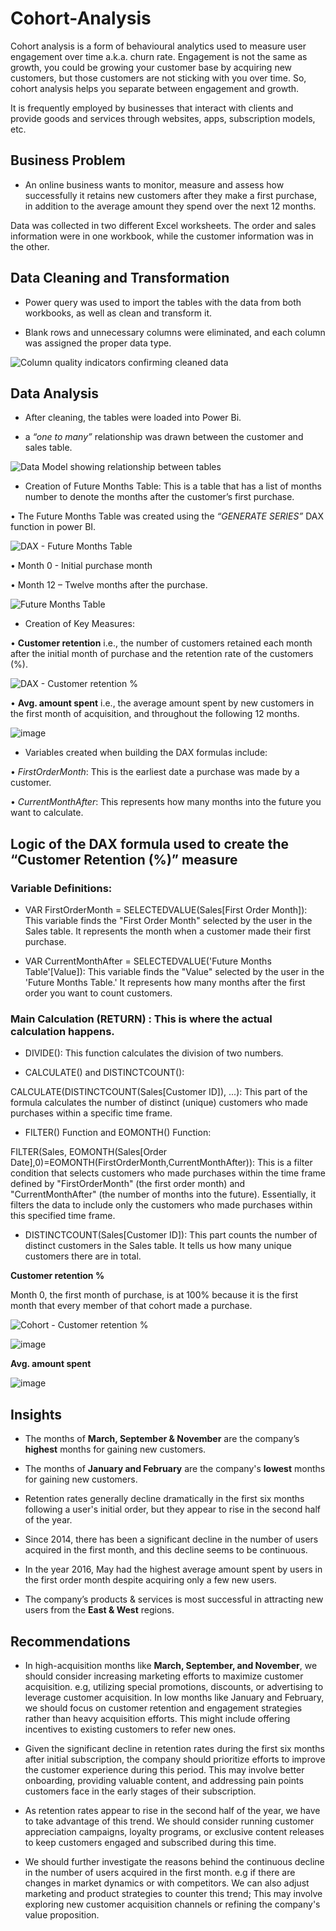 # Cohort-Analysis

Cohort analysis is a form of behavioural analytics used to measure user engagement over time a.k.a. churn rate. Engagement is not the same as growth, you could be growing your customer base by acquiring new customers, but those customers are not sticking with you over time. So, cohort analysis helps you separate between engagement and growth.

It is frequently employed by businesses that interact with clients and provide goods and services through websites, apps, subscription models, etc.

## Business Problem

-	An online business wants to monitor, measure and assess how successfully it retains new customers after they make a first purchase, in addition to the average amount they spend over the next 12 months.

Data was collected in two different Excel worksheets. The order and sales information were in one workbook, while the customer information was in the other.

## Data Cleaning and Transformation

-	Power query was used to import the tables with the data from both workbooks, as well as clean and transform it.

-	Blank rows and unnecessary columns were eliminated, and each column was assigned the proper data type.

![Column quality indicators confirming cleaned data](https://user-images.githubusercontent.com/115559534/227917324-ab061084-7a38-4581-abf7-7292107214b9.png)

## Data Analysis

-	After cleaning, the tables were loaded into Power Bi.

-	a *“one to many”* relationship was drawn between the customer and sales table.

![Data Model showing relationship between tables](https://user-images.githubusercontent.com/115559534/227918182-f41ba991-3bf6-406d-961a-a59ff9f71e7a.png)

-	Creation of Future Months Table: This is a table that has a list of months number to denote the months after the customer’s first purchase.

•	The Future Months Table was created using the *“GENERATE SERIES”* DAX function in power BI.

![DAX - Future Months Table](https://user-images.githubusercontent.com/115559534/227918611-3cb7c583-33a0-43fb-86df-a159fa18fb37.png)

•	Month 0 - Initial purchase month

•	Month 12 – Twelve months after the purchase.

![Future Months Table](https://user-images.githubusercontent.com/115559534/227919086-92dca551-585a-4fba-9872-4308f5b0aa94.png)

-	Creation of Key Measures:

•	**Customer retention** i.e., the number of customers retained each month after the initial month of purchase and the retention rate of the customers (%).

![DAX - Customer retention %](https://user-images.githubusercontent.com/115559534/227919428-7b8b2469-9d8e-4377-a97f-05a819261f21.png)

•	**Avg. amount spent** i.e., the average amount spent by new customers in the first month of acquisition, and throughout the following 12 months.

![image](https://github.com/vsthepen/Cohort-Analysis/assets/115559534/98b50998-cd75-4d4c-9e08-9efcb0b2f42a)

-	Variables created when building the DAX formulas include:

•	*FirstOrderMonth*: This is the earliest date a purchase was made by a customer.

•	*CurrentMonthAfter*: This represents how many months into the future you want to calculate.

## Logic of the DAX formula used to create the “Customer Retention (%)” measure

### Variable Definitions:

- VAR FirstOrderMonth = SELECTEDVALUE(Sales[First Order Month]): This variable finds the "First Order Month" selected by the user in the Sales table. It represents the month when a customer made their first purchase.
  
- VAR CurrentMonthAfter = SELECTEDVALUE('Future Months Table'[Value]): This variable finds the "Value" selected by the user in the 'Future Months Table.' It represents how many months after the first order you want to count customers.

### Main Calculation (RETURN) : This is where the actual calculation happens.

- DIVIDE(): This function calculates the division of two numbers.
  
- CALCULATE() and DISTINCTCOUNT():

CALCULATE(DISTINCTCOUNT(Sales[Customer ID]), ...): This part of the formula calculates the number of distinct (unique) customers who made purchases within a specific time frame.

- FILTER() Function and EOMONTH() Function:

FILTER(Sales, EOMONTH(Sales[Order Date],0)=EOMONTH(FirstOrderMonth,CurrentMonthAfter)): This is a filter condition that selects customers who made purchases within the time frame defined by "FirstOrderMonth" (the first order month) and "CurrentMonthAfter" (the number of months into the future). Essentially, it filters the data to include only the customers who made purchases within this specified time frame.

- DISTINCTCOUNT(Sales[Customer ID]): This part counts the number of distinct customers in the Sales table. It tells us how many unique customers there are in total.

**Customer retention %**

Month 0, the first month of purchase, is at 100% because it is the first month that every member of that cohort made a purchase.

![Cohort - Customer retention %](https://user-images.githubusercontent.com/115559534/227920180-2357c2e6-b55d-404c-9c0f-a7f23dcd9b7e.png)

![image](https://github.com/vsthepen/Cohort-Analysis/assets/115559534/d834f64f-b51e-4fea-8b99-f3f6bcbede77)

**Avg. amount spent**

![image](https://github.com/vsthepen/Cohort-Analysis/assets/115559534/0f85ed87-654d-47c9-9612-8a460e81ff35)

## Insights

- The months of **March, September & November** are the company’s **highest** months for gaining new customers.

- The months of **January and February** are the company's **lowest** months for gaining new customers.

- Retention rates generally decline dramatically in the first six months following a user's initial order, but they appear to rise in the second half of the year.

- Since 2014, there has been a significant decline in the number of users acquired in the first month, and this decline seems to be continuous.

- In the year 2016, May had the highest average amount spent by users in the first order month despite acquiring only a few new users.

- The company’s products & services is most successful in attracting new users from the **East & West** regions.

## Recommendations

- In high-acquisition months like **March, September, and November**, we should consider increasing marketing efforts to maximize customer acquisition. e.g, utilizing special promotions, discounts, or advertising to leverage customer acquisition. In low months like January and February, we should focus on customer retention and engagement strategies rather than heavy acquisition efforts. This might include offering incentives to existing customers to refer new ones.

- Given the significant decline in retention rates during the first six months after initial subscription, the company should prioritize efforts to improve the customer experience during this period. This may involve better onboarding, providing valuable content, and addressing pain points customers face in the early stages of their subscription.

- As retention rates appear to rise in the second half of the year, we have to take advantage of this trend. We should consider running customer appreciation campaigns, loyalty programs, or exclusive content releases to keep customers engaged and subscribed during this time.

- We should further investigate the reasons behind the continuous decline in the number of users acquired in the first month. e.g if there are changes in market dynamics or with competitors. We can also adjust marketing and product strategies to counter this trend; This may involve exploring new customer acquisition channels or refining the company's value proposition.


